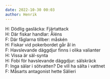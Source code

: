```yaml
---
date: 2022-10-30 00:03
author: Henrik
---
```

H: Dödlig gasläcka: Fjärtattack   
H: Där fiskar handlar: Åléns   
F: Där fåglarna tillber: måskén   
H: Fiskar vid pokerbordet går ål in   
F: Havslevande däggdjur finns i olika valianter   
H: Vissa är säl-synta   
H: Fobi för havslevande däggdjur: sälskräck   
F: Inga sälar i sötvatten? De vill ha sälta i vattnet   
F: Måsarts antagonist hette Sälieri   
